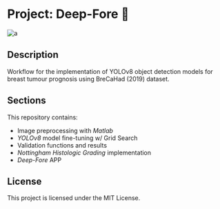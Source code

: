 # Project: Deep-Fore 👀

![a](https://github.com/AdriCon02/Deep-Fore/assets/135048340/68d30f0f-da03-4971-85ee-77ef3ecd77e1)

## Description
Workflow for the implementation of YOLOv8 object detection models for breast tumour prognosis using BreCaHad (2019) dataset. 

## Sections
This repository contains:

- Image preprocessing with _Matlab_
- _YOLOv8_ model fine-tuning w/ Grid Search
- Validation functions and results
- _Nottingham Histologic Grading_ implementation
- _Deep-Fore_ APP

## License
This project is licensed under the MIT License.

